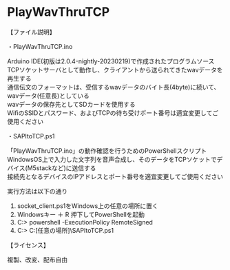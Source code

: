 # PlayWavThruTCP
  
【ファイル説明】 
  
・PlayWavThruTCP.ino  

Arduino IDE(初版は2.0.4-nightly-20230219)で作成されたプログラムソース  
TCPソケットサーバとして動作し、クライアントから送られてきたwavデータを再生する  
通信伝文のフォーマットは、受信するwavデータのバイト長(4byte)に続いて、wavデータ(任意長)としている  
wavデータの保存先としてSDカードを使用する  
WifiのSSIDとパスワード、およびTCPの待ち受けポート番号は適宜変更してご使用ください  
  
・SAPItoTCP.ps1  
  
「PlayWavThruTCP.ino」の動作確認を行うためのPowerShellスクリプト  
WindowsOS上で入力した文字列を音声合成し、そのデータをTCPソケットでデバイス(M5stackなど)に送信する  
接続先となるデバイスのIPアドレスとポート番号を適宜変更してご使用ください  
  
実行方法は以下の通り  
1) socket_client.ps1をWindows上の任意の場所に置く  
2) Windowsキー ＋ R 押下してPowerShellを起動  
3) C:\> powershell -ExecutionPolicy RemoteSigned  
4) C:\> C:\[任意の場所]\SAPItoTCP.ps1  
  
【ライセンス】  
  
複製、改変、配布自由
